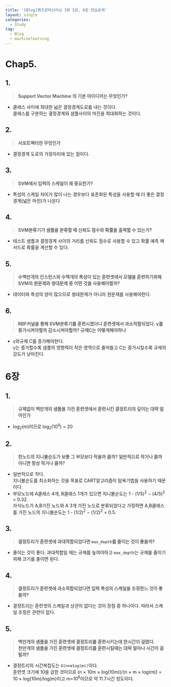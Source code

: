 ```yaml
---
title: '[Blog]핸즈온머신러닝 3판 5장, 6장 연습문제'
layout: single
categories:
  - Study
tag:
  - Blog
  - machinelearning
---
```

# Chap5.
## 1.
> __Support Vector Machine 의 기본 아이디어는 무엇인가?__
- 클래스 사이에 최대한 넓은 결정경계도로를 내는 것이다.  
클래스를 구분하는 결정경계와 샘플사이의 마진을 최대화하는 것이다.
## 2. 
> __서포트벡터란 무엇인가__
- 결정경계 도로의 가장자리에 있는 점이다.
## 3.
> __SVM에서 입력의 스케일이 왜 중요한가?__
- 특성의 스케일 차이가 많이 나는 경우보다 표준화된 특성을 사용할 때 더 좋은 결정경계(넓은 마진)가 나온다
## 4. 
> __SVM분류기가 샘플을 분류할 때 신뢰도 점수와 확률을 출력할 수 있는가?__
- 테스트 샘플과 결정경계 사이의 거리를 신뢰도 점수로 사용할 수 있고 확률 예측 메서드로 확률을 계산할 수 있다.
## 5.
> __수백만개의 인스턴스와 수백개의 특성이 있는 훈련셋에서 모델을 훈련하기위해 SVM의 원문제와 쌍대문제 중 어떤 것을 사용해야할까?__
- 데이터와 특성의 양이 많으므로 쌍대문제가 아니라 원문제를 사용해야한다.
## 6. 
> __RBF커널을 통해 SVM분류기를 훈련시켰더니 훈련셋에서 과소적합되었다. γ를 증가시켜야할까 감소시켜야할까? 규제C는 어떻게해야하나__
- γ와규제 C를 증가해야한다.   
γ는 증가할수록 샘플의 영향력이 작은 영역으로 줄어들고 C는 증가시킬수록 규제의 강도가 낮아진다.

# 6장
## 1.
> __규제없이 백만개의 샘플을 가진 훈련셋에서 훈련시킨 결정트리의 깊이는 대략 얼마인가__
- log<sub>2</sub>(m)이므로 log<sub>2</sub>(10<sup>6</sup>) = 20
## 2. 
> __한노드의 지니불순도가 보통 그 부모보다 작을까 클까? 일반적으로 작거나 클까 아니면 항상 작거나 클까?__
- 일반적으로 작다.  
지니불순도를 최소화하는 것을 목표로 CART알고리즘이 탐욕기법을 사용하기 때문이다.
- 부모노드에 A클래스 4개, B클래스 1개가 있으면 지니불순도는 1 - (1/5)<sup>2</sup> − (4/5)<sup>2</sup> = 0.32.  
자식노드가 A,B가진 노드와 A 3개 가진 노드로 분류되었다고 가정하면 A,B클래스를 가진 노드의 지니불순도는 1 - (1/2)<sup>2</sup> − (1/2)<sup>2</sup> = 0.5.  
## 3.
> __결정트리가 훈련셋에 과대적합되었다면 `max_depth`를 줄이는 것이 좋을까?__
- 줄이는 것이 좋다. 과대적합일 때는 규제를 높여야하고 `max_depth`는 규제를 줄이기위해 크기를 줄이면 된다.
## 4. 
> __결정트리가 훈련셋에 과소적합되었다면 입력 특성의 스케일을 조정한느 것이 좋을까?__
- 결정트리는 훈련셋의 스케일과 상관이 없다는 것이 장점 중 하나이다. 따라서 스케일 조정은 관련이 없다.
## 5.
> __백만개의 샘플을 가진 훈련셋에 결정트리를 훈련시키는데 한시간이 걸렸다.  
> 천만개의 샘플을 가진 훈련셋에 결정트리를 훈련시킬때는 대략 얼마나 시간이 걸릴까?__
- 결정트리의 시간복잡도는 `O(n×mlog(m))`이다.  
훈련셋 크기에 10을 곱한 것이므로 (n × 10m × log(10m))/(n × m × log(m)) = 10 × log(10m)/log(m)이고  m=10<sup>6</sup>이므로 약 11.7시간 정도이다.
